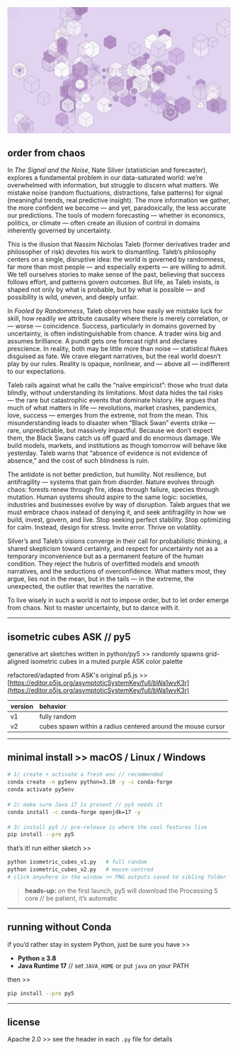 ![isometric_cubes_v2 output](isometric_cubes_v2-2025-06-05-155633-00587.jpg)

## order from chaos

In *The Signal and the Noise*, Nate Silver (statistician and forecaster), explores a fundamental problem in our data-saturated world: we’re overwhelmed with information, but struggle to discern what matters. We mistake noise (random fluctuations, distractions, false patterns) for signal (meaningful trends, real predictive insight). The more information we gather, the more confident we become — and yet, paradoxically, the less accurate our predictions. The tools of modern forecasting — whether in economics, politics, or climate — often create an illusion of control in domains inherently governed by uncertainty.

This is the illusion that Nassim Nicholas Taleb (former derivatives trader and philosopher of risk) devotes his work to dismantling. Taleb’s philosophy centers on a single, disruptive idea: the world is governed by randomness, far more than most people — and especially experts — are willing to admit. We tell ourselves stories to make sense of the past, believing that success follows effort, and patterns govern outcomes. But life, as Taleb insists, is shaped not only by what is probable, but by what is possible — and possibility is wild, uneven, and deeply unfair.

In *Fooled by Randomness*, Taleb observes how easily we mistake luck for skill, how readily we attribute causality where there is merely correlation, or — worse — coincidence. Success, particularly in domains governed by uncertainty, is often indistinguishable from chance. A trader wins big and assumes brilliance. A pundit gets one forecast right and declares prescience. In reality, both may be little more than noise — statistical flukes disguised as fate. We crave elegant narratives, but the real world doesn’t play by our rules. Reality is opaque, nonlinear, and — above all — indifferent to our expectations.

Taleb rails against what he calls the “naïve empiricist”: those who trust data blindly, without understanding its limitations. Most data hides the tail risks — the rare but catastrophic events that dominate history. He argues that much of what matters in life — revolutions, market crashes, pandemics, love, success — emerges from the extreme, not from the mean. This misunderstanding leads to disaster when “Black Swan” events strike — rare, unpredictable, but massively impactful. Because we don’t expect them, the Black Swans catch us off guard and do enormous damage. We build models, markets, and institutions as though tomorrow will behave like yesterday. Taleb warns that “absence of evidence is not evidence of absence,” and the cost of such blindness is ruin.

The antidote is not better prediction, but humility. Not resilience, but antifragility — systems that gain from disorder. Nature evolves through chaos: forests renew through fire, ideas through failure, species through mutation. Human systems should aspire to the same logic: societies, industries and businesses evolve by way of disruption. Taleb argues that we must embrace chaos instead of denying it, and seek antifragility in how we build, invest, govern, and live. Stop seeking perfect stability. Stop optimizing for calm. Instead, design for stress. Invite error. Thrive on volatility.

Silver’s and Taleb’s visions converge in their call for probabilistic thinking, a shared skepticism toward certainty, and respect for uncertainty not as a temporary inconvenience but as a permanent feature of the human condition. They reject the hubris of overfitted models and smooth narratives, and the seductions of overconfidence. What matters most, they argue, lies not in the mean, but in the tails — in the extreme, the unexpected, the outlier that rewrites the narrative.

To live wisely in such a world is not to impose order, but to let order emerge from chaos. Not to master uncertainty, but to dance with it.

---

## isometric cubes ASK // py5

generative art sketches written in python/py5 >> randomly spawns grid-aligned isometric cubes in a muted purple ASK color palette

refactored/adapted from ASK's original p5.js >> [https://editor.p5js.org/asymptoticSystemKey/full/bWa1wvK3r](https://editor.p5js.org/asymptoticSystemKey/full/bWa1wvK3r)

| version | behavior                                                                                  |
|:--------|:------------------------------------------------------------------------------------------|
| v1      | fully random                                                                              |
| v2      | cubes spawn within a radius centered around the mouse cursor                              |

---

## minimal install >> macOS / Linux / Windows

```bash
# 1/ create + activate a fresh env // recommended
conda create -n py5env python=3.10 -y -c conda-forge
conda activate py5env

# 2/ make sure Java 17 is present // py5 needs it
conda install -c conda-forge openjdk=17 -y

# 3/ install py5 // pre‑release is where the cool features live
pip install --pre py5
```

that’s it! run either sketch >>

```bash
python isometric_cubes_v1.py   # full random
python isometric_cubes_v2.py   # mouse‑centred
# click anywhere in the window >> PNG outputs saved to sibling folder

```

> **heads‑up:** on the first launch, py5 will download the Processing 5 core // be patient, it’s automatic

---

## running without Conda

if you’d rather stay in system Python, just be sure you have >>

* **Python ≥ 3.8**
* **Java Runtime 17** // set `JAVA_HOME` or put `java` on your PATH

then >>

```bash
pip install --pre py5
```

---

## license

Apache 2.0 >> see the header in each `.py` file for details
